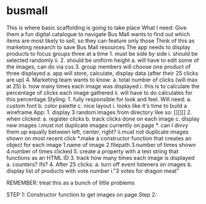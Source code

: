 # busmall
This is where basic scaffolding is going to take place
What I need:
Give them a fun digital catalogue to navigate
Bus Mall wants to find out which items are most likely to sell, so they can feature only those
Think of this as marketing research to save Bus Mall resources
The app needs to display products to focus groups three at a time
    1. must be side by side
        i. should be selected randomly
        ii.
    2. should be uniform height
        a. will have to edit some of the images, can do via css
    3. group members will choose one product of three displayed
        a. app will store, calculate, display data (after their 25 clicks are up)
    4. Marketing team wants to know:
        a. total number of clicks (will max at 25)
        b. how many times each image was displayed
            i. this is to calculate the percentage of clicks each image gathered
            ii. will have to do calculates for this percentage
Styling:
    1. fully responsible for look and feel. Will need:
        a. custom font
        b. color palette
        c. nice layout
            i. looks like it's time to build a wireframe
App:
    1. display 3 random images from directory like so: [][][]
    2. when clicked:
        a. register clicks
        b. track clicks done on each image
        c. display new images
            i.must not duplicate images currently on page
                *. can I divvy them up equally between left, center, right?
            ii.must not duplicate images shown on most recent click
                *.make a constructor function that creates an object for each image
                    1.name of image
                    2.filepath
                    3.number of times shown
                    4.number of times clicked
                    5. create a property with a text string that functions as an HTML ID
    3. track how many times each image is displayed
        a. counters? ifs?
    4. After 25 clicks:
        a. turn off event listeners on images
        b. display list of products with vote number
            i."3 votes for dragon meat"
    
REMEMBER: treat this as a bunch of little problems
    
STEP 1:
Constructor function to get images on page
Step 2:


